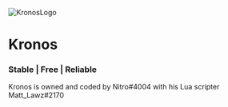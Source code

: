 ![KronosLogo](https://cdn.discordapp.com/attachments/761451684281974806/761453465649545286/KronosLogoshadow.png)
# Kronos
### Stable | Free | Reliable

Kronos is owned and coded by Nitro#4004 with his Lua scripter Matt_Lawz#2170

